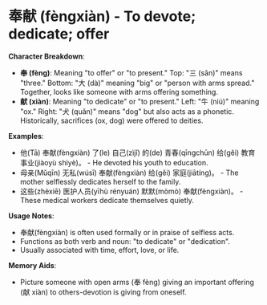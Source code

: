 # **奉献 (fèngxiàn) - To devote; dedicate; offer**

**Character Breakdown**:  
- **奉 (fèng)**: Meaning "to offer" or "to present." Top: "三 (sān)" means "three." Bottom: "大 (dà)" meaning "big" or "person with arms spread." Together, looks like someone with arms offering something.  
- **献 (xiàn)**: Meaning "to dedicate" or "to present." Left: "牛 (niú)" meaning "ox." Right: "犬 (quǎn)" means "dog" but also acts as a phonetic. Historically, sacrifices (ox, dog) were offered to deities.

**Examples**:  
- 他(Tā) 奉献(fèngxiàn) 了(le) 自己(zìjǐ) 的(de) 青春(qīngchūn) 给(gěi) 教育事业(jiàoyù shìyè)。 - He devoted his youth to education.  
- 母亲(Mǔqīn) 无私(wúsī) 奉献(fèngxiàn) 给(gěi) 家庭(jiātíng)。 - The mother selflessly dedicates herself to the family.  
- 这些(zhèxiē) 医护人员(yīhù rényuán) 默默(mòmò) 奉献(fèngxiàn)。 - These medical workers dedicate themselves quietly.

**Usage Notes**:  
- 奉献(fèngxiàn) is often used formally or in praise of selfless acts.  
- Functions as both verb and noun: "to dedicate" or "dedication".  
- Usually associated with time, effort, love, or life.

**Memory Aids**:  
- Picture someone with open arms (奉 fèng) giving an important offering (献 xiàn) to others-devotion is giving from oneself.